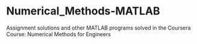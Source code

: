 # Numerical_Methods-MATLAB
Assignment solutions and other MATLAB programs solved in the Coursera Course: Numerical Methods for Engineers
